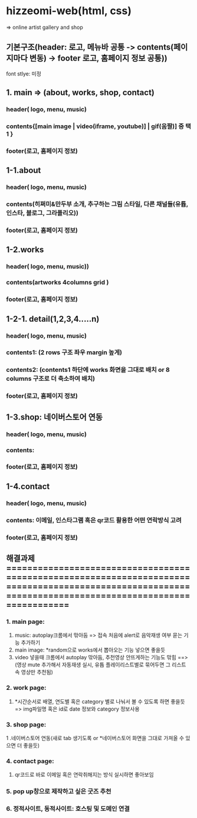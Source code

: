 # hizzeomi-web(html, css)

=> online artist gallery and shop
## 기본구조(header: 로고, 메뉴바 공통 ->  contents(페이지마다 변동) -> footer 로고, 홈페이지 정보 공통))
font stlye: 미정

## 1. main => (about, works, shop, contact)
### header( logo, menu, music)
### contents{[main image | video(iframe, youtube)] | gif(움짤)] 중 택1 }
### footer(로고, 홈페이지 정보)

## 1-1.about
### header( logo, menu, music)
### contents(히쩌미&만두부 소개, 추구하는 그림 스타일, 다른 채널들(유튭, 인스타, 블로그, 그라폴리오))
### footer(로고, 홈페이지 정보)


## 1-2.works 
### header( logo, menu, music))
### contents(artworks 4columns grid )
### footer(로고, 홈페이지 정보)

## 1-2-1. detail(1,2,3,4.....n)
### header( logo, menu, music)
### contents1: (2 rows 구조 좌우 margin 높게)
### contents2: (contents1 하단에 works 화면을 그대로 배치 or 8 columns 구조로 더 축소하여 배치)
### footer(로고, 홈페이지 정보)


## 1-3.shop: 네이버스토어 연동
### header( logo, menu, music)
### contents:
### footer(로고, 홈페이지 정보)

## 1-4.contact
### header( logo, menu, music)
### contents: 이메일, 인스타그램 혹은 qr코드 활용한 어떤 연락방식 고려
### footer(로고, 홈페이지 정보)


## 해결과제========================================================================================================================================================

### 1. main page:
1. music: autoplay크롬에서 맊아둠 => 접속 처음에 alert로 음악재생 여부 묻는 기능 추가하기
2. main image: *random으로 works에서 뽑아오는 기능 넣으면 좋을듯
3. video 넣을때 크롬에서 autoplay 맊아둠, 추천영상 안뜨게하는 기능도 맊힘 ==> (영상 mute 추가해서 자동재생 실시, 유튭 플레이리스트별로 묶어두면 그 리스트 속 영상만 추천됨)

### 2. work page:
1. *시간순서로 배열, 연도별 혹은 category 별로 나눠서 볼 수 있도록 하면 좋을듯 => img파일명 혹은 id로 date 정보와 category 정보사용


### 3. shop page:
1 .네이버스토어 연동(새로 tab 생기도록 or *네이버스토어 화면을 그대로 가져올 수 있으면 더 좋을듯)

### 4. contact page:
1. qr코드로 바로 이메일 혹은 연락취해지는 방식 실시하면 좋아보임


### 5. pop up창으로 제작하고 싶은 굿즈 추천

### 6. 정적사이트, 동적사이트: 호스팅 및 도메인 연결
